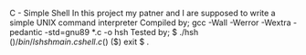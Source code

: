 C - Simple Shell
In this project my patner and I are supposed to write a simple UNIX command interpreter
Compiled by;
gcc -Wall -Werror -Wextra -pedantic -std=gnu89 *.c -o hsh
Tested by;
$ ./hsh
($) /bin/ls
hsh main.c shell.c
($)
($) exit
$
.
